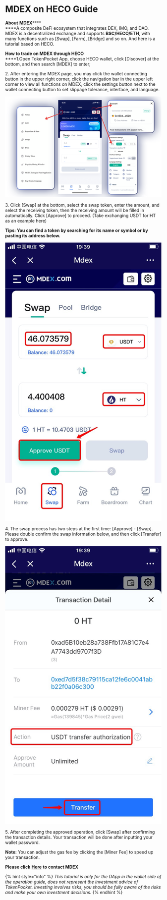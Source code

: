 # MDEX on HECO Guide

**About** [**MDEX**](https://mdex.com)****\
****A composite DeFi ecosystem that integrates DEX, IMO, and DAO. MDEX is a decentralized exchange and supports **BSC/HECO/ETH**, with many functions such as \[Swap], \[Farm], \[Bridge] and so on. And here is a tutorial based on HECO.

**How to trade on MDEX through HECO**\
****1.Open TokenPocket App, choose HECO wallet, click \[Discover] at the bottom, and then search \[MDEX] to enter;

2\. After entering the MDEX page, you may click the wallet connecting button in the upper right corner, click the navigation bar in the upper left corner to view all functions on MDEX, click the settings button next to the wallet connecting button to set slippage tolerance, interface, and language.

![](<../../.gitbook/assets/2 (13) (1).png>)

3\. Click \[Swap] at the bottom, select the swap token, enter the amount, and select the receiving token, then the receiving amount will be filled in automatically. Click \[Approve] to proceed. (Take exchanging USDT for HT as an example here)

**Tips: You can find a token by searching for its name or symbol or by pasting its address below.**

![](../../.gitbook/assets/mdex1.jpg)

4\. The swap process has two steps at the first time: \[Approve] - \[Swap]. Please double confirm the swap information below, and then click \[Transfer] to approve.

![](../../.gitbook/assets/mdex3.jpg)

5\. After completing the approved operation, click \[Swap] after confirming the transaction details. Your transaction will be done after inputting your wallet password.

**Note:** You can adjust the gas fee by clicking the \[Miner Fee] to speed up your transaction.

**Please click** [**Here**](https://t.me/MdexEN) **to contact MDEX**&#x20;

{% hint style="info" %}
_This tutorial is only for the DApp in the wallet side of the operation guide, does not represent the investment advice of TokenPocket. Investing involves risks, you should be fully aware of the risks and make your own investment decisions._
{% endhint %}
